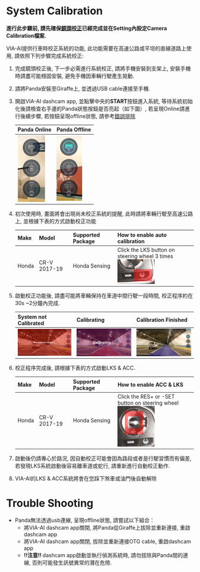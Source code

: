 System Calibration
=====


<b>進行此步驟前, 請先確保[鏡頭校正](../CameraCalibration/README.md)已經完成並在Setting內設定Camera Calibration檔案.</b>

VIA-AI提供行車時校正系統的功能, 此功能需要在高速公路或平坦的直線道路上使用, 請依照下列步驟完成系統校正:

1. 完成鏡頭校正後, 下一步必需進行系統校正, 請將手機安裝到支架上, 安裝手機時請盡可能穩固安裝,  避免手機因車輛行駛產生晃動.

2. 請將Panda安裝至Giraffe上, 並透過USB cable連接至手機.

3. 開啟VIA-AI dashcam app, 並點擊中央的<b>START</b>按鈕進入系統, 等待系統初始化後請檢查右手邊的Panda狀態按鈕是否亮起（如下圖）, 若呈現Online請進行後續步驟, 若按鈕呈現offline狀態, 請參考[錯誤排除](#Trouble-Shooting)<br>
    
    | Panda Online              | Panda Offline             |
    | ------------------------- | ------------------------- |
    | ![](./panda_offline.png)  |  ![](./panda_online.png)  |

4. 初次使用時, 畫面將會出現尚未校正系統的提醒, 此時請將車輛行駛至高速公路上, 並根據下表的方式啟動校正功能<br>

    | Make                 | Model                    | Supported Package    | How to enable auto calibration                                                                         |
    | ---------------------| -------------------------| ---------------------| ------------------------------------------------------------------------------------------------------ |
    | Honda                | CR-V 2017-19             | Honda Sensing        | Click the LKS button on steering wheel 3 times<br> ![](./honda_bosch2017_steeringwheel_auto_calib.png) |


5. 啟動校正功能後, 請盡可能將車輛保持在車道中間行駛一段時間, 校正程序約在30s ~2分鐘內完成.<br>

    | System not Calibrated | Calibrating            |  Calibration Finished |
    | --------------------- | ---------------------- | --------------------- |
    | ![](./non_calib.png)  | ![](./calibrating.png) | ![](./calib_fin.png)  |


6. 校正程序完成後, 請根據下表的方式啟動LKS & ACC. 

    | Make                 | Model                    | Supported Package    | How to enable ACC & LKS                                                                                  |
    | ---------------------| -------------------------| ---------------------| -------------------------------------------------------------------------------------------------------- |
    | Honda                | CR-V 2017-19             | Honda Sensing        | Click the RES+ or -SET button on steering wheel<br> ![](./honda_bosch2017_steeringwheel_enable_sys.png)  |

7. 啟動後仍請專心於路況, 因自動校正可能會因為路段或者是行駛習慣而有偏差, 若發現LKS系統啟動後容易離車道或蛇行, 請重新進行自動校正動作.

8. VIA-AI的LKS & ACC系統將會在您踩下煞車或油門後自動解除


Trouble Shooting
==========

* Panda無法透過usb連線, 呈現offline狀態, 請嘗試以下組合：
    * 將VIA-AI dashcam app關閉, 將Panda從Giraffe上拔除並重新連接, 重啟dashcam app
    * 將VIA-AI dashcam app關閉, 拔除並重新連接OTG cable, 重啟dashcam app
    * <b>!!注意!! </b> dashcam app啟動並執行偵測系統時, 請勿拔除與Panda間的連線, 否則可能發生訊號異常的潛在危險.



